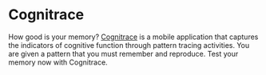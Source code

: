 # Cognitrace
How good is your memory? [Cognitrace](https://play.google.com/store/apps/details?id=com.u3192633.centralexecutivefunctioncapturetool) is a mobile application that captures the indicators of cognitive function through pattern tracing activities. You are given a pattern that you must remember and reproduce. Test your memory now with Cognitrace.
